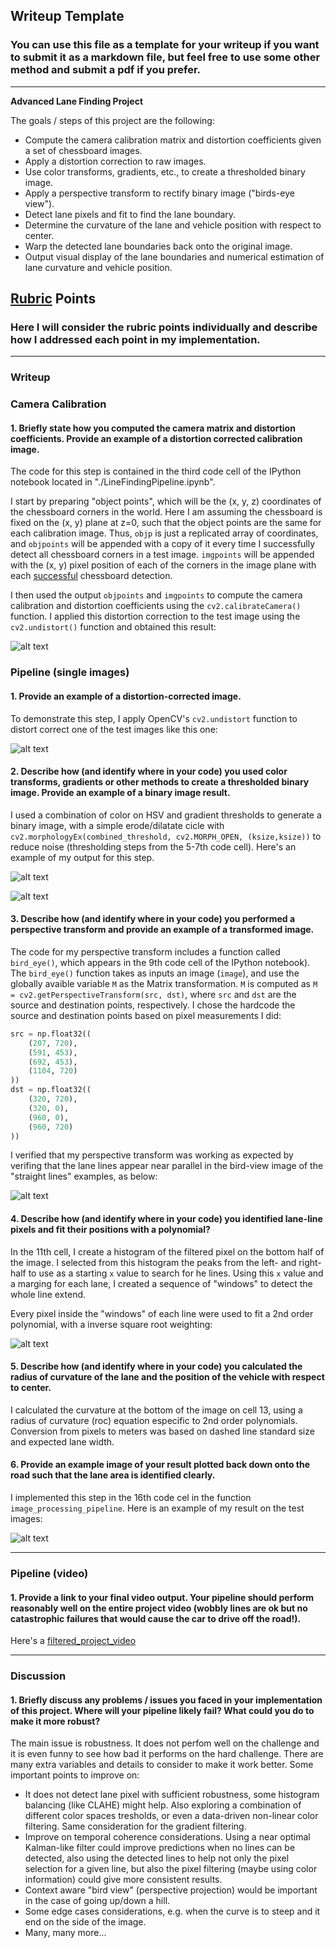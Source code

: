 ## Writeup Template


### You can use this file as a template for your writeup if you want to submit it as a markdown file, but feel free to use some other method and submit a pdf if you prefer.

---

**Advanced Lane Finding Project**

The goals / steps of this project are the following:

* Compute the camera calibration matrix and distortion coefficients given a set of chessboard images.
* Apply a distortion correction to raw images.
* Use color transforms, gradients, etc., to create a thresholded binary image.
* Apply a perspective transform to rectify binary image ("birds-eye view").
* Detect lane pixels and fit to find the lane boundary.
* Determine the curvature of the lane and vehicle position with respect to center.
* Warp the detected lane boundaries back onto the original image.
* Output visual display of the lane boundaries and numerical estimation of lane curvature and vehicle position.

[//]: # (Image References)

[images_detection]: ./images_detection.png "Images with Lane Highlighted"
[lane_windowed]: ./lane_windowed.png "Lane Windowed"
[bird_view_lanes]: ./bird_view_lanes.png "Bird View"
[thresholding_image_merged]: ./thresholding_image_merged.png "Thresholding Image Merged"
[thresholding_image]: ./thresholding_image.png "Thresholding Image"
[undistorted_image]: ./undistorted_image.png "Undistorted Image"
[undistorted_chessboard]: ./undistorted_chessboard.png "Chessboard undistorted"
[filtered_project_video]: ./output_videos/filtered_project_video.mp4 "Video"

## [Rubric](https://review.udacity.com/#!/rubrics/571/view) Points

### Here I will consider the rubric points individually and describe how I addressed each point in my implementation.  

---

### Writeup

### Camera Calibration

#### 1. Briefly state how you computed the camera matrix and distortion coefficients. Provide an example of a distortion corrected calibration image.

The code for this step is contained in the third code cell of the IPython notebook located in "./LineFindingPipeline.ipynb".  

I start by preparing "object points", which will be the (x, y, z) coordinates of the chessboard corners in the world. Here I am assuming the chessboard is fixed on the (x, y) plane at z=0, such that the object points are the same for each calibration image.  Thus, `objp` is just a replicated array of coordinates, and `objpoints` will be appended with a copy of it every time I successfully detect all chessboard corners in a test image.  `imgpoints` will be appended with the (x, y) pixel position of each of the corners in the image plane with each <u>successful</u> chessboard detection.  

I then used the output `objpoints` and `imgpoints` to compute the camera calibration and distortion coefficients using the `cv2.calibrateCamera()` function.  I applied this distortion correction to the test image using the `cv2.undistort()` function and obtained this result: 

![alt text][undistorted_chessboard]

### Pipeline (single images)


#### 1. Provide an example of a distortion-corrected image.

To demonstrate this step, I apply OpenCV's `cv2.undistort` function to distort correct one of the test images like this one:

![alt text][undistorted_image]

#### 2. Describe how (and identify where in your code) you used color transforms, gradients or other methods to create a thresholded binary image.  Provide an example of a binary image result.

I used a combination of color on HSV and gradient thresholds to generate a binary image, with a simple erode/dilatate cicle with `cv2.morphologyEx(combined_threshold, cv2.MORPH_OPEN, (ksize,ksize))` to reduce noise (thresholding steps from the 5-7th code cell).  Here's an example of my output for this step.

![alt text][thresholding_image]

![alt text][thresholding_image_merged]

#### 3. Describe how (and identify where in your code) you performed a perspective transform and provide an example of a transformed image.

The code for my perspective transform includes a function called `bird_eye()`, which appears in the 9th code cell of the IPython notebook).  The `bird_eye()` function takes as inputs an image (`image`), and use the globally avaible variable `M` as the Matrix transformation. `M` is computed as `M = cv2.getPerspectiveTransform(src, dst)`, where `src` and `dst` are the source and destination points, respectively.  I chose the hardcode the source and destination points based on pixel measurements I did:

```python
src = np.float32((
    (207, 720),
    (591, 453),
    (692, 453),
    (1104, 720)
))
dst = np.float32((
    (320, 720),
    (320, 0),
    (960, 0),
    (960, 720)
))
```


I verified that my perspective transform was working as expected by verifing that the lane lines appear near parallel in the bird-view image of the "straight lines" examples, as below:

![alt text][bird_view_lanes]

#### 4. Describe how (and identify where in your code) you identified lane-line pixels and fit their positions with a polynomial?

In the 11th cell, I create a histogram of the filtered pixel on the bottom half of the image. I selected from this histogram the peaks from the left- and right-half to use as a starting `x` value to search for he lines. Using this `x` value and a marging for each lane, I created a sequence of "windows" to detect the whole line extend. 

Every pixel inside the "windows" of each line were used to fit a 2nd order polynomial, with a inverse square root weighting:

![alt text][lane_windowed]

#### 5. Describe how (and identify where in your code) you calculated the radius of curvature of the lane and the position of the vehicle with respect to center.

I calculated the curvature at the bottom of the image on cell 13, using a radius of curvature (roc) equation especific to 2nd order polynomials. Conversion from pixels to meters was based on dashed line standard size and expected lane width.


#### 6. Provide an example image of your result plotted back down onto the road such that the lane area is identified clearly.

I implemented this step in the 16th code cel in the function `image_processing_pipeline`.  Here is an example of my result on the test images:

![alt text][images_detection]

---

### Pipeline (video)

#### 1. Provide a link to your final video output.  Your pipeline should perform reasonably well on the entire project video (wobbly lines are ok but no catastrophic failures that would cause the car to drive off the road!).

Here's a [filtered_project_video]

---

### Discussion

#### 1. Briefly discuss any problems / issues you faced in your implementation of this project.  Where will your pipeline likely fail?  What could you do to make it more robust?

The main issue is robustness. It does not perfom well on the challenge and it is even funny to see how bad it performs on the hard challenge. There are many extra variables and details to consider to make it work better. Some important points to improve on:

* It does not detect lane pixel with sufficient robustness, some histogram balancing (like CLAHE) might help. Also exploring a combination of different color spaces tresholds, or even a data-driven non-linear color filtering. Same consideration for the gradient filtering.
* Improve on temporal coherence considerations. Using a near optimal Kalman-like filter could improve predictions when no lines can be detected, also using the detected lines to help not only the pixel selection for a given line, but also the pixel filtering (maybe using color information) could give more consistent results.
* Context aware "bird view" (perspective projection) would be important in the case of going up/down a hill.
* Some edge cases considerations, e.g. when the curve is to steep and it end on the side of the image.
* Many, many more...
